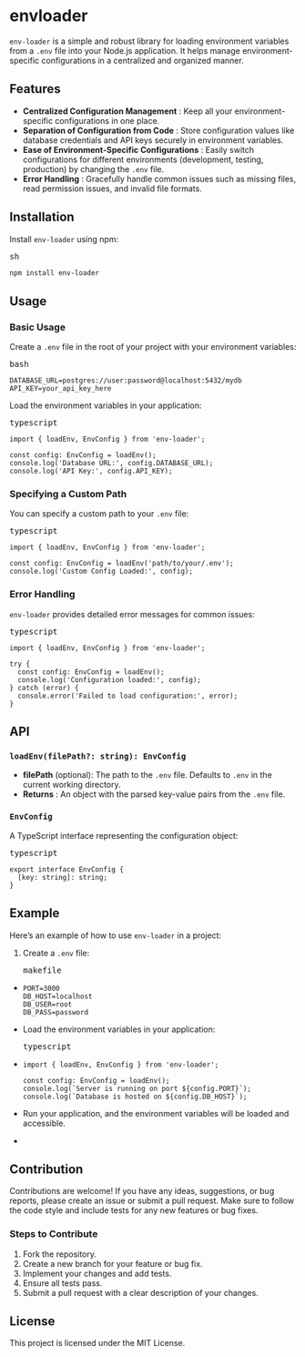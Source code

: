 # envloader

`env-loader` is a simple and robust library for loading environment variables from a `.env` file into your Node.js application. It helps manage environment-specific configurations in a centralized and organized manner.

## Features

- **Centralized Configuration Management** : Keep all your environment-specific configurations in one place.
- **Separation of Configuration from Code** : Store configuration values like database credentials and API keys securely in environment variables.
- **Ease of Environment-Specific Configurations** : Easily switch configurations for different environments (development, testing, production) by changing the `.env` file.
- **Error Handling** : Gracefully handle common issues such as missing files, read permission issues, and invalid file formats.

## Installation

Install `env-loader` using npm:

<pre><div class="flex items-center relative text-token-text-secondary bg-token-main-surface-secondary px-4 py-2 text-xs font-sans justify-between rounded-t-md"><span>sh</span><div class="flex items-center"><span class="" data-state="closed"></span></div></div></pre>

```sh
npm install env-loader
```

## Usage

### Basic Usage

Create a `.env` file in the root of your project with your environment variables:

<pre><div class="dark bg-gray-950 rounded-md border-[0.5px] border-token-border-medium"><div class="flex items-center relative text-token-text-secondary bg-token-main-surface-secondary px-4 py-2 text-xs font-sans justify-between rounded-t-md"><span>bash</span><div class="flex items-center"><span class="" data-state="closed"></span></div></div></div></pre>

<pre><div class="dark bg-gray-950 rounded-md border-[0.5px] border-token-border-medium"><div class="overflow-y-auto p-4 text-left undefined" dir="ltr"><code class="!whitespace-pre hljs language-bash">DATABASE_URL=postgres://user:password@localhost:5432/mydb
API_KEY=your_api_key_here
</code></div></div></pre>

Load the environment variables in your application:

<pre><div class="dark bg-gray-950 rounded-md border-[0.5px] border-token-border-medium"><div class="flex items-center relative text-token-text-secondary bg-token-main-surface-secondary px-4 py-2 text-xs font-sans justify-between rounded-t-md"><span>typescript</span><div class="flex items-center"><span class="" data-state="closed"></span></div></div></div></pre>

<pre><div class="dark bg-gray-950 rounded-md border-[0.5px] border-token-border-medium"><div class="overflow-y-auto p-4 text-left undefined" dir="ltr"><code class="!whitespace-pre hljs language-typescript">import { loadEnv, EnvConfig } from 'env-loader';

const config: EnvConfig = loadEnv();
console.log('Database URL:', config.DATABASE_URL);
console.log('API Key:', config.API_KEY);
</code></div></div></pre>

### Specifying a Custom Path

You can specify a custom path to your `.env` file:

<pre><div class="dark bg-gray-950 rounded-md border-[0.5px] border-token-border-medium"><div class="flex items-center relative text-token-text-secondary bg-token-main-surface-secondary px-4 py-2 text-xs font-sans justify-between rounded-t-md"><span>typescript</span><div class="flex items-center"><span class="" data-state="closed"></span></div></div></div></pre>

<pre><div class="dark bg-gray-950 rounded-md border-[0.5px] border-token-border-medium"><div class="overflow-y-auto p-4 text-left undefined" dir="ltr"><code class="!whitespace-pre hljs language-typescript">import { loadEnv, EnvConfig } from 'env-loader';

const config: EnvConfig = loadEnv('path/to/your/.env');
console.log('Custom Config Loaded:', config);
</code></div></div></pre>

### Error Handling

`env-loader` provides detailed error messages for common issues:

<pre><div class="dark bg-gray-950 rounded-md border-[0.5px] border-token-border-medium"><div class="flex items-center relative text-token-text-secondary bg-token-main-surface-secondary px-4 py-2 text-xs font-sans justify-between rounded-t-md"><span>typescript</span><div class="flex items-center"><span class="" data-state="closed"></span></div></div></div></pre>

<pre><div class="dark bg-gray-950 rounded-md border-[0.5px] border-token-border-medium"><div class="overflow-y-auto p-4 text-left undefined" dir="ltr"><code class="!whitespace-pre hljs language-typescript">import { loadEnv, EnvConfig } from 'env-loader';

try {
  const config: EnvConfig = loadEnv();
  console.log('Configuration loaded:', config);
} catch (error) {
  console.error('Failed to load configuration:', error);
}
</code></div></div></pre>

## API

### `loadEnv(filePath?: string): EnvConfig`

- **filePath** (optional): The path to the `.env` file. Defaults to `.env` in the current working directory.
- **Returns** : An object with the parsed key-value pairs from the `.env` file.

### `EnvConfig`

A TypeScript interface representing the configuration object:

<pre><div class="dark bg-gray-950 rounded-md border-[0.5px] border-token-border-medium"><div class="flex items-center relative text-token-text-secondary bg-token-main-surface-secondary px-4 py-2 text-xs font-sans justify-between rounded-t-md"><span>typescript</span><div class="flex items-center"><span class="" data-state="closed"></span></div></div></div></pre>

<pre><div class="dark bg-gray-950 rounded-md border-[0.5px] border-token-border-medium"><div class="overflow-y-auto p-4 text-left undefined" dir="ltr"><code class="!whitespace-pre hljs language-typescript">export interface EnvConfig {
  [key: string]: string;
}
</code></div></div></pre>

## Example

Here’s an example of how to use `env-loader` in a project:

1. Create a `.env` file:
   <pre><div class="dark bg-gray-950 rounded-md border-[0.5px] border-token-border-medium"><div class="flex items-center relative text-token-text-secondary bg-token-main-surface-secondary px-4 py-2 text-xs font-sans justify-between rounded-t-md"><span>makefile</span><div class="flex items-center"><span class="" data-state="closed"></span></div></div></div></pre>

- <pre><div class="dark bg-gray-950 rounded-md border-[0.5px] border-token-border-medium"><div class="overflow-y-auto p-4 text-left undefined" dir="ltr"><code class="!whitespace-pre hljs language-makefile">PORT=3000
  DB_HOST=localhost
  DB_USER=root
  DB_PASS=password
  </code></div></div></pre>
- Load the environment variables in your application:
  <pre><div class="dark bg-gray-950 rounded-md border-[0.5px] border-token-border-medium"><div class="flex items-center relative text-token-text-secondary bg-token-main-surface-secondary px-4 py-2 text-xs font-sans justify-between rounded-t-md"><span>typescript</span><div class="flex items-center"><span class="" data-state="closed"></span></div></div></div></pre>
- <pre><div class="dark bg-gray-950 rounded-md border-[0.5px] border-token-border-medium"><div class="overflow-y-auto p-4 text-left undefined" dir="ltr"><code class="!whitespace-pre hljs language-typescript">import { loadEnv, EnvConfig } from 'env-loader';
  
  const config: EnvConfig = loadEnv();
  console.log(`Server is running on port ${config.PORT}`);
  console.log(`Database is hosted on ${config.DB_HOST}`);
  </code></div></div></pre>

- Run your application, and the environment variables will be loaded and accessible.
-

## Contribution

Contributions are welcome! If you have any ideas, suggestions, or bug reports, please create an issue or submit a pull request. Make sure to follow the code style and include tests for any new features or bug fixes.

### Steps to Contribute

1. Fork the repository.
2. Create a new branch for your feature or bug fix.
3. Implement your changes and add tests.
4. Ensure all tests pass.
5. Submit a pull request with a clear description of your changes.

## License

This project is licensed under the MIT License.
